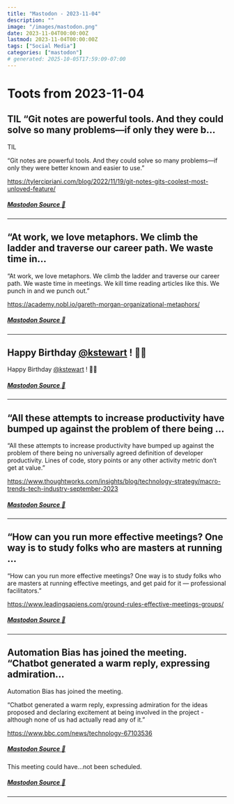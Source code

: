 ```yaml
---
title: "Mastodon - 2023-11-04"
description: ""
image: "/images/mastodon.png"
date: 2023-11-04T00:00:00Z
lastmod: 2023-11-04T00:00:00Z
tags: ["Social Media"]
categories: ["mastodon"]
# generated: 2025-10-05T17:59:09-07:00
---
```


# Toots from 2023-11-04

## TIL  “Git notes are powerful tools. And they could solve so many problems—if only they were b...

TIL

“Git notes are powerful tools. And they could solve so many problems—if only they were better known and easier to use.”

<https://tylercipriani.com/blog/2022/11/19/git-notes-gits-coolest-most-unloved-feature/>

##### [Mastodon Source 🐘](https://hachyderm.io/@mweagle/111354331200065194)

---

## “At work, we love metaphors. We climb the ladder and traverse our career path. We waste time in...

“At work, we love metaphors. We climb the ladder and traverse our career path. We waste time in meetings. We kill time reading articles like this. We punch in and we punch out.”

<https://academy.nobl.io/gareth-morgan-organizational-metaphors/>

##### [Mastodon Source 🐘](https://hachyderm.io/@mweagle/111353802392155407)

---

## Happy Birthday [@kstewart](https://hachyderm.io/@kstewart) ! 🎂🙌

Happy Birthday [@kstewart](https://hachyderm.io/@kstewart) ! 🎂🙌

##### [Mastodon Source 🐘](https://hachyderm.io/@mweagle/111352343522513085)

---

## “All these attempts to increase productivity have bumped up against the problem of there being ...

“All these attempts to increase productivity have bumped up against the problem of there being no universally agreed definition of developer productivity. Lines of code, story points or any other activity metric don’t get at value.”

<https://www.thoughtworks.com/insights/blog/technology-strategy/macro-trends-tech-industry-september-2023>

##### [Mastodon Source 🐘](https://hachyderm.io/@mweagle/111351158779119946)

---

## “How can you run more effective meetings? One way is to study folks who are masters at running ...

“How can you run more effective meetings? One way is to study folks who are masters at running effective meetings, and get paid for it — professional facilitators.”

<https://www.leadingsapiens.com/ground-rules-effective-meetings-groups/>

##### [Mastodon Source 🐘](https://hachyderm.io/@mweagle/111351134827310426)

---

## Automation Bias has joined the meeting.  “Chatbot generated a warm reply, expressing admiration...

Automation Bias has joined the meeting.

“Chatbot generated a warm reply, expressing admiration for the ideas proposed and declaring excitement at being involved in the project - although none of us had actually read any of it.”

<https://www.bbc.com/news/technology-67103536>

##### [Mastodon Source 🐘](https://hachyderm.io/@mweagle/111351100016951240)

This meeting could have…not been scheduled.

##### [Mastodon Source 🐘](https://hachyderm.io/@mweagle/111351104846797072)

---

